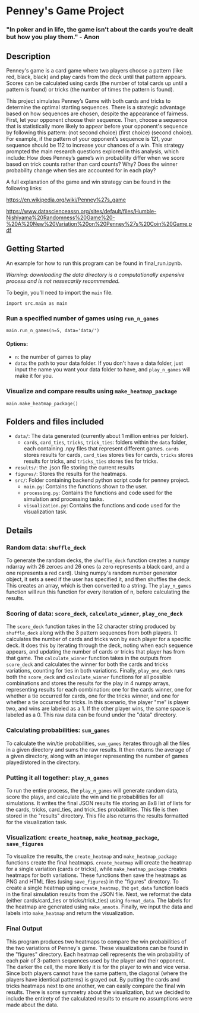 # Penney's Game Project

###  "In poker and in life, the game isn’t about the cards you’re dealt but how you play them." - Anon

## Description
Penney's game is a card game where two players choose a pattern (like red, black, black) and play cards from the deck until that pattern appears. Scores can be calculated using cards (the number of total cards up until a pattern is found) or tricks (the number of times the pattern is found).

This project simulates Penney’s Game with both cards and tricks to determine the optimal starting sequences. There is a strategic advantage based on how sequences are chosen, despite the appearance of fairness. First, let your opponent choose their sequence. Then, choose a sequence that is statistically more likely to appear before your opponent's sequence by following this pattern: (not second choice) (first choice) (second choice). For example, if the pattern of your opponent’s sequence is 121, your sequence should be 112 to increase your chances of a win. This strategy prompted the main research questions explored in this analysis, which include:
How does Penney’s game’s win probability differ when we score based on trick counts rather than card counts? Why?
Does the winner probability change when ties are accounted for in each play?

A full explanation of the game and win strategy can be found in the following links:

https://en.wikipedia.org/wiki/Penney%27s_game

https://www.datascienceassn.org/sites/default/files/Humble-Nishiyama%20Randomness%20Game%20-%20A%20New%20Variation%20on%20Penney%27s%20Coin%20Game.pdf


## Getting Started

An example for how to run this program can be found in final_run.ipynb.

*Warning: downloading the data directory is a computationally expensive process and is not nessecarily recommended.*

To begin, you'll need to import the `main` file.
```
import src.main as main
```

### Run a specified number of games using `run_n_games`
```
main.run_n_games(n=5, data='data/')
```
#### Options:
- `n`: the number of games to play
- `data`: the path to your data folder. If you don't have a data folder, just input the name you want your data folder to have, and `play_n_games` will make it for you.

### Visualize and compare results using `make_heatmap_package`

```
main.make_heatmap_package()
```

## Folders and files included
- `data/`: The data generated (currently about 1 million entries per folder).
    - `cards`, `card_ties`, `tricks`, `trick_ties`: folders within the `data` folder, each containing .npy files that represent different games. `cards` stores results for cards, `card_ties` stores ties for cards, `tricks` stores results for tricks, and `tricks_ties` stores ties for tricks.
- `results/`: the .json file storing the current results
- `figures/`: Stores the results for the heatmaps.
- `src/`: Folder containing backend python script code for penney project.
    - `main.py`: Contains the functions shown to the user.
    - `processing.py`: Contains the functions and code used for the simulation and processing tasks.
    - `visualization.py`: Contains the functions and code used for the visualization task.

## Details

### Random data: `shuffle_deck`
To generate the random decks, the `shuffle_deck` function creates a numpy ndarray with 26 zeroes and 26 ones (a zero represents a black card, and a one represents a red card). Using numpy's random number generator object, it sets a seed if the user has specified it, and then shuffles the deck. This creates an array, which is then converted to a string.  The `play_n_games` function will run this function for every iteration of n, before calculating the results.

### Scoring of data: `score_deck`, `calculate_winner`, `play_one_deck`
The `score_deck` function takes in the 52 character string produced by `shuffle_deck` along with the 3 pattern sequences from both players. It calculates the number of cards and tricks won by each player for a specific deck. It does this by iterating through the deck, noting when each sequence appears, and updating the number of cards or tricks that player has from that game. The `calculate_winner` function takes in the outputs from `score_deck` and calculates the winner for both the cards and tricks variations, counting for ties in both variations. Finally, `play_one_deck` runs both the `score_deck` and `calculate_winner` functions for all possible combinations and stores the results for the play in 4 numpy arrays, representing results for each combination: one for the cards winner, one for whether a tie occurred for cards, one for the tricks winner, and one for whether a tie occurred for tricks. In this scenario, the player "me" is player two, and wins are labeled as a 1. If the other player wins, the same space is labeled as a 0. This raw data can be found under the "data" directory.

### Calculating probabilities: `sum_games`
To calculate the win/tie probabilities, `sum_games` iterates through all the files in a given directory and sums the raw results. It then returns the average of a given directory, along with an integer representing the number of games played/stored in the directory.

### Putting it all together: `play_n_games`
To run the entire process, the `play_n_games` will generate random data, score the plays, and calculate the win and tie probabilities for all simulations. It writes the final JSON results file storing an 8x8 list of lists for the cards, tricks, card_ties, and trick_ties probabilities. This file is then stored in the "results" directory. This file also returns the results formatted for the visualization task.

### Visualization: `create_heatmap`, `make_heatmap_package`, `save_figures`
To visualize the results, the `create_heatmap` and `make_heatmap_package` functions create the final heatmaps. `create_heatmap` will create the heatmap for a single variation (cards or tricks), while `make_heatmap_package` creates heatmaps for both variations. These functions then save the heatmaps as PNG and HTML files (using `save_figures`) in the "figures" directory. To create a single heatmap using `create_heatmap`, the `get_data` function loads in the final simulation results from the JSON file. Next, we reformat the data (either cards/card_ties or tricks/trick_ties) using `format_data`. The labels for the heatmap are generated using `make_annots`. Finally, we input the data and labels into `make_heatmap` and return the visualization.

### Final Output
This program produces two heatmaps to compare the win probabilities of the two variations of Penney's game. These visualizations can be found in the "figures" directory. Each heatmap cell represents the win probability of each pair of 3-pattern sequences used by the player and their opponent. The darker the cell, the more likely it is for the player to win and vice versa. Since both players cannot have the same pattern, the diagonal (where the players have identical patterns) is grayed out. By putting the cards and tricks heatmaps next to one another, we can easily compare the final win results. There is some symmetry about the visualization, but we decided to include the entirety of the calculated results to ensure no assumptions were made about the data.
